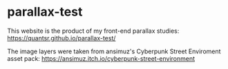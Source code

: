 # parallax-test
This website is the product of my front-end parallax studies: https://quantsr.github.io/parallax-test/

The image layers were taken from ansimuz's Cyberpunk Street Enviroment asset pack: https://ansimuz.itch.io/cyberpunk-street-environment
